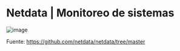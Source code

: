 # Netdata | Monitoreo de sistemas

![image](https://github.com/user-attachments/assets/30438200-7259-4c46-96f2-a9cf48124593)

Fuente: https://github.com/netdata/netdata/tree/master
